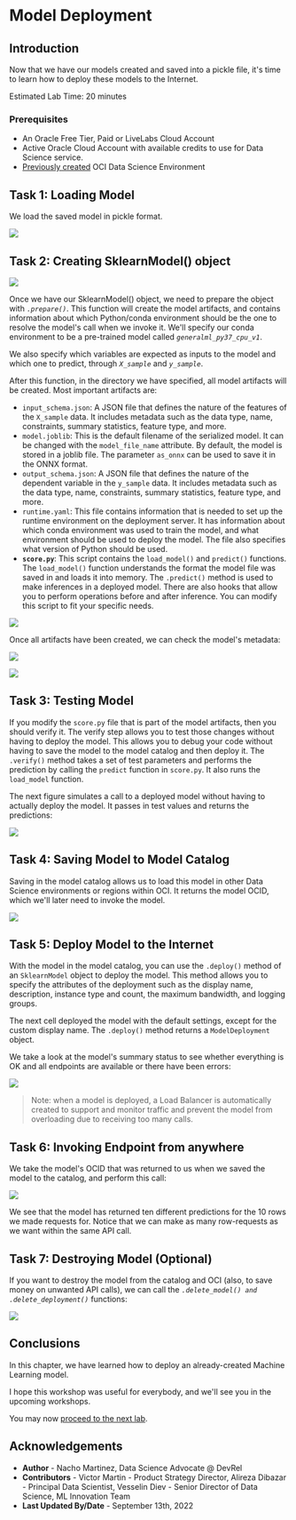 # Model Deployment

## Introduction

Now that we have our models created and saved into a pickle file, it's time to learn how to deploy these models to the Internet.

Estimated Lab Time: 20 minutes

### Prerequisites

* An Oracle Free Tier, Paid or LiveLabs Cloud Account
* Active Oracle Cloud Account with available credits to use for Data Science service.
* [Previously created](https://github.com/oracle-devrel/redbull-pit-strategy/blob/dev/hols/pitstrategy/infra/infra.md) OCI Data Science Environment


## Task 1: Loading Model

We load the saved model in pickle format.

![](./images/loadingmodel.png)

## Task 2: Creating SklearnModel() object

![](./images/sklearnmodel.png)

Once we have our SklearnModel() object, we need to prepare the object with _`.prepare()`_. This function will create the model artifacts, and contains information about which Python/conda environment should be the one to resolve the model's call when we invoke it. We'll specify our conda environment to be a pre-trained model called _`generalml_py37_cpu_v1`_.

We also specify which variables are expected as inputs to the model and which one to predict, through _`X_sample`_ and _`y_sample`_.

After this function, in the directory we have specified, all model artifacts will be created. Most important artifacts are:
- `input_schema.json`: A JSON file that defines the nature of the features of the `X_sample` data. It includes metadata such as the data type, name, constraints, summary statistics, feature type, and more.
- `model.joblib`: This is the default filename of the serialized model. It can be changed with the `model_file_name` attribute. By default, the model is stored in a joblib file. The parameter `as_onnx` can be used to save it in the ONNX format.
- `output_schema.json`: A JSON file that defines the nature of the dependent variable in the `y_sample` data. It includes metadata such as the data type, name, constraints, summary statistics, feature type, and more.
- `runtime.yaml`: This file contains information that is needed to set up the runtime environment on the deployment server. It has information about which conda environment was used to train the model, and what environment should be used to deploy the model. The file also specifies what version of Python should be used.
- **`score.py`**: This script contains the `load_model()` and `predict()` functions. The `load_model()` function understands the format the model file was saved in and loads it into memory. The `.predict()` method is used to make inferences in a deployed model. There are also hooks that allow you to perform operations before and after inference. You can modify this script to fit your specific needs.

![](./images/modelartifacts.png)

Once all artifacts have been created, we can check the model's metadata:

![](./images/runtime_info.png)

![](./images/schema_input.png)

## Task 3: Testing Model


If you modify the `score.py` file that is part of the model artifacts, then you should verify it. The verify step allows you to test those changes without having to deploy the model. This allows you to debug your code without having to save the model to the model catalog and then deploy it. The `.verify()` method takes a set of test parameters and performs the prediction by calling the `predict` function in `score.py`. It also runs the `load_model` function.

The next figure simulates a call to a deployed model without having to actually deploy the model. It passes in test values and returns the predictions:

![](./images/testingmodel.png)

## Task 4: Saving Model to Model Catalog

Saving in the model catalog allows us to load this model in other Data Science environments or regions within OCI. It returns the model OCID, which we'll later need to invoke the model.

![](./images/modelsave.png)


## Task 5: Deploy Model to the Internet

With the model in the model catalog, you can use the `.deploy()` method of an `SklearnModel` object to deploy the model. This method allows you to specify the attributes of the deployment such as the display name, description, instance type and count, the maximum bandwidth, and logging groups.

The next cell deployed the model with the default settings, except for the custom display name. The `.deploy()` method returns a `ModelDeployment` object.

We take a look at the model's summary status to see whether everything is OK and all endpoints are available or there have been errors:

![](./images/summarystatus.png)

> Note: when a model is deployed, a Load Balancer is automatically created to support and monitor traffic and prevent the model from overloading due to receiving too many calls.


## Task 6: Invoking Endpoint from anywhere

We take the model's OCID that was returned to us when we saved the model to the catalog, and perform this call:

![](./images/invoking_endpoint.png)

We see that the model has returned ten different predictions for the 10 rows we made requests for. Notice that we can make as many row-requests as we want within the same API call.


## Task 7: Destroying Model (Optional)

If you want to destroy the model from the catalog and OCI (also, to save money on unwanted API calls), we can call the _`.delete_model() and .delete_deployment()`_ functions:

![](./images/delete_model.png)

## Conclusions

In this chapter, we have learned how to deploy an already-created Machine Learning model.

I hope this workshop was useful for everybody, and we'll see you in the upcoming workshops.

You may now [proceed to the next lab](#next).


## Acknowledgements

* **Author** - Nacho Martinez, Data Science Advocate @ DevRel
* **Contributors** - Victor Martin - Product Strategy Director, Alireza Dibazar - Principal Data Scientist, Vesselin Diev - Senior Director of Data Science, ML Innovation Team
* **Last Updated By/Date** - September 13th, 2022
